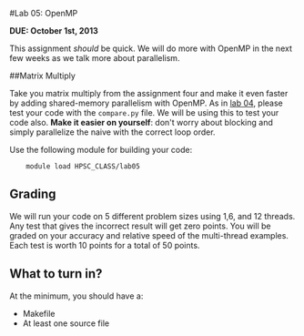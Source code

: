 #Lab 05: OpenMP

__DUE: October 1st, 2013__

This assignment *should* be quick.  We will do more with OpenMP in the next few weeks as we talk more about parallelism.

##Matrix Multiply

Take you matrix multiply from the assignment four and make it even faster by adding shared-memory parallelism with OpenMP.  As in [lab 04](https://github.com/ResearchComputing/HPSC-Fall-2013/tree/master/lab/lab-04), please test your code with the `compare.py` file.  We will be using this to test your code also.
**Make it easier on yourself**: don't worry about blocking and simply parallelize the naive with the correct loop order.

Use the following module for building your code:

        module load HPSC_CLASS/lab05

## Grading

We will run your code on 5 different problem sizes using 1,6, and 12 threads.  Any test that gives the incorrect result will get zero points.  You will be graded on your accuracy and relative speed of the multi-thread examples.  Each test is worth 10 points for a total of 50 points.  

## What to turn in?
At the minimum, you should have a:

- Makefile
- At least one source file




